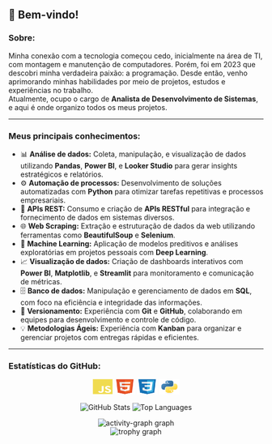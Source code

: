 ## 👋 Bem-vindo!
### Sobre:
Minha conexão com a tecnologia começou cedo, inicialmente na área de TI, com montagem e manutenção de computadores. Porém, foi em 2023 que descobri minha verdadeira paixão: a programação. Desde então, venho aprimorando minhas habilidades por meio de projetos, estudos e experiências no trabalho.  
Atualmente, ocupo o cargo de **Analista de Desenvolvimento de Sistemas**, e aqui é onde organizo todos os meus projetos.

---
### Meus principais conhecimentos:
- 📊 **Análise de dados:** Coleta, manipulação, e visualização de dados utilizando **Pandas**, **Power BI**, e **Looker Studio** para gerar insights estratégicos e relatórios.
- ⚙️ **Automação de processos:** Desenvolvimento de soluções automatizadas com **Python** para otimizar tarefas repetitivas e processos empresariais.
- 🔗 **APIs REST:** Consumo e criação de **APIs RESTful** para integração e fornecimento de dados em sistemas diversos.
- 🌐 **Web Scraping:** Extração e estruturação de dados da web utilizando ferramentas como **BeautifulSoup** e **Selenium**.
- 🤖 **Machine Learning:** Aplicação de modelos preditivos e análises exploratórias em projetos pessoais com **Deep Learning**.
- 📈 **Visualização de dados:** Criação de dashboards interativos com **Power BI**, **Matplotlib**, e **Streamlit** para monitoramento e comunicação de métricas.
- 🗄️ **Banco de dados:** Manipulação e gerenciamento de dados em **SQL**, com foco na eficiência e integridade das informações.
- 🌱 **Versionamento:** Experiência com **Git** e **GitHub**, colaborando em equipes para desenvolvimento e controle de código.
- 💡 **Metodologias Ágeis:** Experiência com **Kanban** para organizar e gerenciar projetos com entregas rápidas e eficientes.
---
### Estatísticas do GitHub:
<div align="center">
  <img alt="Guyb-Js" height="30" width="40" src="https://raw.githubusercontent.com/devicons/devicon/master/icons/javascript/javascript-plain.svg">
  <img alt="Guyb-HTML" height="30" width="40" src="https://raw.githubusercontent.com/devicons/devicon/master/icons/html5/html5-original.svg">
  <img alt="Guyb-CSS" height="30" width="40" src="https://raw.githubusercontent.com/devicons/devicon/master/icons/css3/css3-original.svg">
  <img alt="Guyb-Python" height="30" width="40" src="https://raw.githubusercontent.com/devicons/devicon/master/icons/python/python-original.svg">
</div>

<p align="center">
  <img src="https://github-readme-stats.vercel.app/api?username=GuybsonDev&show_icons=true&theme=radical" alt="GitHub Stats" style="height: 200px; width: 46%;" />
  <img src="https://github-readme-stats.vercel.app/api/top-langs/?username=GuybsonDev&layout=compact&theme=radical" alt="Top Languages" style="height: 200px; width: 46%;" />
</p>

<div align="center">
  <img src="https://github-readme-activity-graph.vercel.app/graph?username=GuybsonDev&radius=16&theme=radical&area=true&hide_border=true" height="300" alt="activity-graph graph" />
</div>

<div align="center">
  <img src="https://github-profile-trophy.vercel.app?username=GuybsonDev&theme=radical&column=-1&row=1&margin-w=8&margin-h=8&no-bg=true&no-frame=true&order=4" height="150" alt="trophy graph" />
</div>

